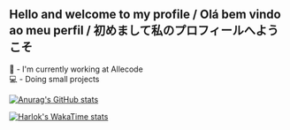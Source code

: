 ## Hello and welcome to my profile / Olá bem vindo ao meu perfil / 初めまして私のプロフィールへようこそ
  
  🔭 - I'm currently working at Allecode <br>
  💻 - Doing small projects <br>

[![Anurag's GitHub stats](https://github-readme-stats.vercel.app/api?username=gabrielregis3&hide=stars&theme=synthwave)](https://github.com/anuraghazra/github-readme-stats)

[![Harlok's WakaTime stats](https://github-readme-stats.vercel.app/api/wakatime?username=gabrielregis3&theme=synthwave)](https://github.com/anuraghazra/github-readme-stats)
